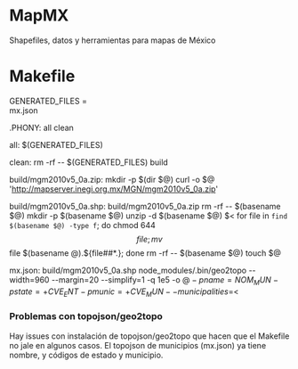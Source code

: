 # MapMX
Shapefiles, datos y herramientas para mapas de México

# Makefile
GENERATED_FILES = \
	mx.json

.PHONY: all clean

all: $(GENERATED_FILES)

clean:
	rm -rf -- $(GENERATED_FILES) build

build/mgm2010v5_0a.zip:
	mkdir -p $(dir $@)
	curl -o $@ 'http://mapserver.inegi.org.mx/MGN/mgm2010v5_0a.zip'

build/mgm2010v5_0a.shp: build/mgm2010v5_0a.zip
	rm -rf -- $(basename $@)
	mkdir -p $(basename $@)
	unzip -d $(basename $@) $<
	for file in `find $(basename $@) -type f`; do chmod 644 $$file; mv $$file $(basename $@).$${file##*.}; done
	rm -rf -- $(basename $@)
	touch $@

mx.json: build/mgm2010v5_0a.shp
	node_modules/.bin/geo2topo --width=960 --margin=20 --simplify=1 -q 1e5 -o $@ -p name=NOM_MUN -p state=+CVE_ENT -p munic=+CVE_MUN -- municipalities=$<

### Problemas con topojson/geo2topo
Hay issues con instalación de topojson/geo2topo que hacen que el Makefile no jale en algunos casos. 
El topojson de municipios (mx.json) ya tiene nombre, y códigos de estado y municipio.
